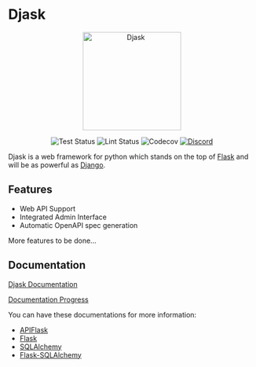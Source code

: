# Djask

<div align="center">

<img src="https://raw.githubusercontent.com/z-t-y/Djask/main/icon/djask.svg" width="200" alt="Djask">

![Test Status](https://github.com/z-t-y/Djask/workflows/Test/badge.svg)
![Lint Status](https://github.com/z-t-y/Djask/workflows/Lint/badge.svg)
![Codecov](https://img.shields.io/codecov/c/gh/z-t-y/Djask)
[![Discord](https://img.shields.io/discord/932075032409149570?color=purple&label=discord&logo=discord&logoColor=white)](https://discord.gg/GtFcKUjmk3)

</div>

Djask is a web framework for python which stands on the top of [Flask](https://flask.palletsproject.com) and will be as powerful as [Django](https://djangoproject.com).

## Features

- Web API Support
- Integrated Admin Interface
- Automatic OpenAPI spec generation

More features to be done...

## Documentation

[Djask Documentation](https://djask.readthedocs.io)

[Documentation Progress](https://github.com/z-t-y/Djask/issues/1)

You can have these documentations for more information:

- [APIFlask](https://apiflask.com)
- [Flask](https://flask.palletsprojects.com)
- [SQLAlchemy](https://www.sqlalchemy.org)
- [Flask-SQLAlchemy](https://flask-sqlalchemy.palletsprojects.com)
